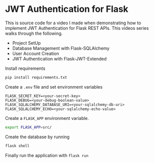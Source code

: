 # JWT Authentication for Flask
This is source code for a video I made when demonstrating how to implement JWT Authentication for Flask REST APIs. This videos series walks through the following.
- Project SetUp
- Database Management with Flask-SQLAlchemy
- User Account Creation
- JWT Authentication with Flask-JWT-Extended


Install requirements
```bash
pip install requirements.txt
```

Create a `.env` file and set environment variables
```
FLASK_SECRET_KEY=<your-secret-key>
FLASK_DEBUG=<your-debug-boolean-value>
FLASK_SQLALCHEMY_DATABASE_URI=<your-sqlalchemy-db-uri>
FLASK_SQLALCHEMY_ECHO=<your-sqlalchemy-echo-value>
```

Create a `FLASK_APP` environment variable. 
```bash
export FLASK_APP=src/
```

Create the database by running 
```bash
flask shell
```

Finally run the application with
```flask run```